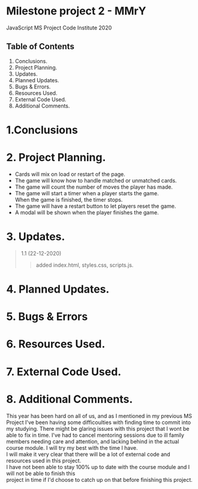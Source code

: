 # Milestone project 2 - MMrY
JavaScript MS Project Code Institute 2020

>

## Table of Contents

1. Conclusions.
2. Project Planning.
3. Updates.
4. Planned Updates.
5. Bugs & Errors.
6. Resources Used.
7. External Code Used.
8. Additional Comments.
>

# 1.Conclusions
>

# 2. Project Planning.
* Cards will mix on load or restart of the page.
* The game will know how to handle matched or unmatched cards.
* The game will count the number of moves the player has made.
* The game will start a timer when a player starts the game.<br>
When the game is finished, the timer stops.
* The game will have a restart button to let players reset the game.
* A modal will be shown when the player finishes the game.
>


# 3. Updates.
> 1.1 (22-12-2020)
>> added index.html, styles.css, scripts.js.

# 4. Planned Updates.
>

# 5. Bugs & Errors
>

# 6. Resources Used.
>

# 7. External Code Used.
>

# 8. Additional Comments.
This year has been hard on all of us, and as I mentioned in my previous MS Project I've been having some difficoulties with finding time to commit into my studying.
There might be glaring issues with this project that I wont be able to fix in time. I've had to cancel mentoring sessions due to ill family members needing care and attention, and lacking behind in the actual course module. 
I will try my best with the time I have. <br>
I will make it very clear that there will be a lot of external code and resources used in this project.<br>
I have not been able to stay 100% up to date with the course module and I will not be able to finish this<br>
project in time if I'd choose to catch up on that before finishing this project. 
>
